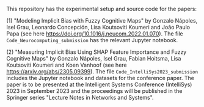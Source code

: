 This repository has the experimental setup and source code for the papers:

(1) "Modeling Implicit Bias with Fuzzy Cognitive Maps" by Gonzalo Nápoles, Isel Grau, Leonardo Concepción, Lisa Koutsoviti Koumeri and João Paulo Papa (see here https://doi.org/10.1016/j.neucom.2022.01.070). The file `Code_Neurocomputing_submission` has the relevant Jupyter notebook.

(2) "Measuring Implicit Bias Using SHAP Feature Importance and Fuzzy Cognitive Maps" by Gonzalo Nápoles, Isel Grau, Fabian Hoitsma, Lisa Koutsoviti Koumeri and Koen Vanhoof (see here https://arxiv.org/abs/2305.09399). The file `Code_IntelliSys2023_submission` includes the Jupyter notebook and datasets for the conference paper. The paper is to be presented at the Intelligent Systems Conference (IntelliSys) 2023 in September 2023 and the proceedings will be published in the Springer series "Lecture Notes in Networks and Systems".

